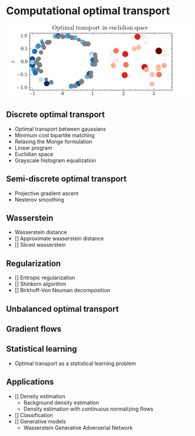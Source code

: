 # Computational optimal transport

![](_figures/euclidian_space.gif)

## Discrete optimal transport

- Optimal transport between gaussians
- Minimum cost bipartite matching
- Relaxing the Monge formulation
- Linear program
- Euclidian space
- Grayscale histogram equalization

## Semi-discrete optimal transport
- Projective gradient ascent
- Nesterov smoothing

## Wasserstein
- Wasserstein distance
- [] Approximate wasserstein distance
- [] Sliced wasserstein

## Regularization
- [] Entropic regularization
- [] Shinkorn algorithm
- [] Birkhoff-Von Neuman decomposition

## Unbalanced optimal transport

## Gradient flows

## Statistical learning
- Optimal transport as a statistical learning problem

## Applications

- [] Density estimation
	- Background density estimation
	- Density estimation with continuous normalizing flows
- [] Classification
- [] Generative models
	- Wasserstein Generative Adverserial Network


